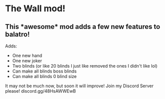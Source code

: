 # **The Wall mod!**

This \*awesome\* mod adds a few new features to balatro!
---

Adds:

* One new hand
* One new joker
* Two blinds (or like 20 blinds I just like removed the ones I didn't like lol)
* Can make all blinds boss blinds
* Can make all blinds 0 blind size

It may not be much now, but soon it will improve!
Join my Discord Server please! discord.gg/48HsAWWEwB

